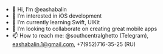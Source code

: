 - 👋 Hi, I’m @eashabalin
- 👀 I’m interested in iOS development
- 🌱 I’m currently learning Swift, UIKit
- 💞️ I’m looking to collaborate on creating great mobile apps
- 📫 How to reach me: @southcentralghetto (Telegram), eashabalin.1@gmail.com, +7(952)716-35-25 (RU)

<!---
eashabalin/eashabalin is a ✨ special ✨ repository because its `README.md` (this file) appears on your GitHub profile.
You can click the Preview link to take a look at your changes.
--->
